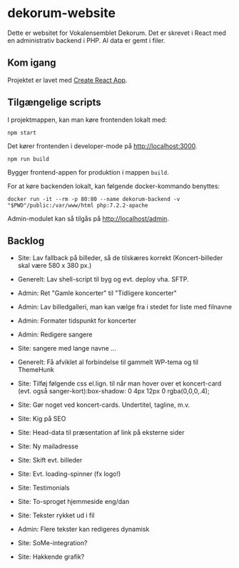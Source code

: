 # dekorum-website

Dette er websitet for Vokalensemblet Dekorum. Det er skrevet i React med en administrativ backend i PHP. Al data er gemt i filer.

## Kom igang

Projektet er lavet med [Create React App](https://github.com/facebook/create-react-app).

## Tilgængelige scripts

I projektmappen, kan man køre frontenden lokalt med:

```shell
npm start
```

Det kører frontenden i developer-mode på  [http://localhost:3000](http://localhost:3000).

```shell
npm run build
``````

Bygger frontend-appen for produktion i mappen `build`.

For at køre backenden lokalt, kan følgende docker-kommando benyttes:

```shell
docker run -it --rm -p 80:80 --name dekorum-backend -v "$PWD"/public:/var/www/html php:7.2.2-apache
```

Admin-modulet kan så tilgås på [http://localhost/admin](http://localhost/admin).

## Backlog

- Site: Lav fallback på billeder, så de tilskæres korrekt (Koncert-billeder skal være 580 x 380 px.)

- Generelt: Lav shell-script til byg og evt. deploy vha. SFTP.

- Admin: Ret "Gamle koncerter" til "Tidligere koncerter"

- Admin: Lav billedgalleri, man kan vælge fra i stedet for liste med filnavne

- Admin: Formater tidspunkt for koncerter

- Admin: Redigere sangere

- Site: sangere med lange navne ...

- Generelt: Få afviklet al forbindelse til gammelt WP-tema og til ThemeHunk

- Site: Tilføj følgende css el.lign. til når man hover over et koncert-card (evt. også sanger-kort):box-shadow: 0 4px 12px 0 rgba(0,0,0,.4);

- Site: Gør noget ved koncert-cards. Undertitel, tagline, m.v.

- Site: Kig på SEO

- Site: Head-data til præsentation af link på eksterne sider

- Site: Ny mailadresse

- Site: Skift evt. billeder

- Site: Evt. loading-spinner (fx logo!)

- Site: Testimonials

- Site: To-sproget hjemmeside eng/dan

- Site: Tekster rykket ud i fil

- Admin: Flere tekster kan redigeres dynamisk

- Site: SoMe-integration?

- Site: Hakkende grafik?